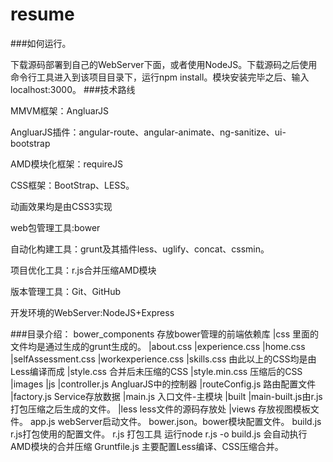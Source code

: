 resume
======

###如何运行。

下载源码部署到自己的WebServer下面，或者使用NodeJS。下载源码之后使用命令行工具进入到该项目目录下，运行npm install。模块安装完毕之后、输入 localhost:3000。
###技术路线
<p>MMVM框架：AngluarJS</p>
<p>AngluarJS插件：angular-route、angular-animate、ng-sanitize、ui-bootstrap</p>
<p>AMD模块化框架：requireJS</p>
<p>CSS框架：BootStrap、LESS。</p>
<p>动画效果均是由CSS3实现</p>
<p>web包管理工具:bower</p>
<p>自动化构建工具：grunt及其插件less、uglify、concat、cssmin。</p>
<p>项目优化工具：r.js合并压缩AMD模块</p>
<p>版本管理工具：Git、GitHub</p>
<p>开发环境的WebServer:NodeJS+Express</p>

###目录介绍：
    bower_components 存放bower管理的前端依赖库
    |css 里面的文件均是通过生成的grunt生成的。
        |about.css 
        |experience.css
        |home.css
        |selfAssessment.css
        |workexperience.css
        |skills.css 由此以上的CSS均是由Less编译而成
        |style.css 合并后未压缩的CSS
        |style.min.css 压缩后的CSS
    |images
    |js
       |controller.js AngluarJS中的控制器
       |routeConfig.js 路由配置文件
       |factory.js  Service存放数据
       |main.js 入口文件-主模块
       |built
       		|main-built.js由r.js打包压缩之后生成的文件。
    |less  less文件的源码存放处
    |views 存放视图模板文件。
    app.js webServer启动文件。
    bower.json。bower模块配置文件。
    build.js r.js打包使用的配置文件。
    r.js 打包工具 运行node r.js -o build.js 会自动执行AMD模块的合并压缩
    Gruntfile.js 主要配置Less编译、CSS压缩合并。
